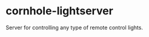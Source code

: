 cornhole-lightserver
====================

Server for controlling any type of remote control lights.
